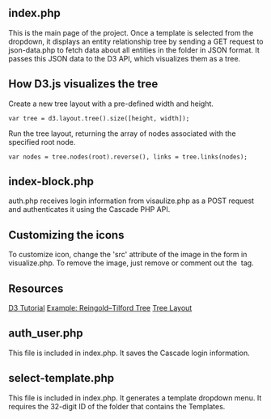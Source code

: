 

index.php
--------------
This is the main page of the project. Once a template is selected from the dropdown, it displays an entity relationship tree by sending a GET request to json-data.php to fetch data about all entities in the folder in JSON format. It passes this JSON data to the D3 API, which visualizes them as a tree.

How D3.js visualizes the tree
-----------------------------
Create a new tree layout with a pre-defined width and height.

`var tree = d3.layout.tree().size([height, width]);`

Run the tree layout, returning the array of nodes associated with the specified root node.

`var nodes = tree.nodes(root).reverse(),
     links = tree.links(nodes);`

index-block.php
-------------
auth.php receives login information from visaulize.php as a POST request and authenticates it using the Cascade PHP API.

Customizing the icons
---------------------
To customize icon, change the 'src' attribute of the image in the form in visualize.php. To remove the image, just remove or comment out the <img /> tag.

Resources
---------
[D3 Tutorial](http://alignedleft.com/tutorials/d3/fundamentals)
[Example: Reingold–Tilford Tree](http://bl.ocks.org/mbostock/4339184)
[Tree Layout](https://github.com/mbostock/d3/wiki/Tree-Layout)


auth_user.php
-------------
This file is included in index.php. It saves the Cascade login information.

select-template.php
--------------
This file is included in index.php. It generates a template dropdown menu. It requires the 32-digit ID of the folder that contains the Templates.
